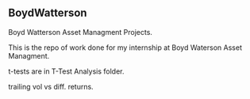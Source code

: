 ## BoydWatterson
Boyd Watterson Asset Managment Projects.

This is the repo of work done for my internship at Boyd Waterson Asset Managment.

t-tests are in T-Test Analysis folder. 

trailing vol vs diff. returns.
 
